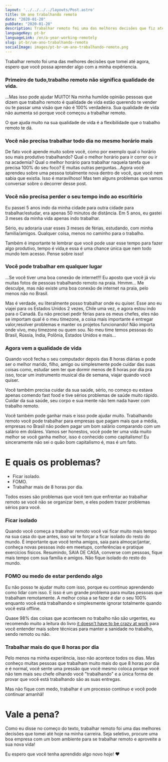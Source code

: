 ```yaml
---
layout: '../../../../layouts/Post.astro'
title: Um ano trabalhando remoto
date: "2020-01-20"
pubDate: "2020-01-20"
description: Trabalhar remoto foi uma das melhores decisões que fiz até agora, eu espero que você possa aprender algo com a minha expêriencia.
languageKey: pt-br
languageLink: /en/a-year-working-remotely
slug: pt-br/um-ano-trabalhando-remoto
socialImage: images/pt-br-um-ano-trabalhando-remoto.png
---
```


Trabalhar remoto foi uma das melhores decisões que tomei até agora, espero que você possa aprender algo com a minha expêriencia.

<h3 class="subtitle--separator">Primeiro de tudo,trabalho remoto não significa qualidade de vida.</h3>

...Mas isso pode ajudar MUITO! Na minha humilde opinião pessoas que dizem que trabalho remoto é qualidade de vida estão querendo te vender ou te passar uma visão que não é 100% verdadeira. Sua qualidade de vida não aumenta só porque você começou a trabalhar remoto.

O que ajuda muito na sua qualidade de vida é a flexibilidade que o trabalho remoto te dá.

<h3>Você não precisa trabalhar todo dia no mesmo horário mais</h3>

De fato você apende muito sobre você, como por exemplo qual o horário sou mais produtivo trabalhando? Qual o melhor horário para ir correr ou ir na academia? Qual o melhor horário para trabalhar naquela tarefa que precisa 100% do seu foco? E muitas outras perguntas...Agora você aprendeu sobre uma pessoa totalmente nova dentro de você, que você nem sabia que existia. Isso é maravilhoso! Mas tem alguns problemas que vamos conversar sobre o decorrer desse post.

<h3> Você não precisa perder o seu tempo indo ao escritório</h3>

Eu passei 5 anos indo da minha cidade para outra cidade para trabalhar/estudar, era apenas 50 minutos de distância. Em 5 anos, eu gastei 3 meses da minha vida apenas indo trabalhar.

Sério, eu adoraria usar esses 3 meses de férias, estudando, com minha familia/amigos. Qualquer coisa, menos no caminho para o trabalho.

Também é importante te lembrar que você pode usar esse tempo para fazer algo produtivo, tempo é vida,e essa é uma chance única que nem todo mundo tem acesso. Pense sobre isso!

<h3>Você pode trabalhar em qualquer lugar</h3> 

...Se você tiver uma boa conexão de internet!!! Eu aposto que você já viu muitas fotos de pessoas trabalhando remoto na praia. Hmmm... Me desculpe, mas não existe uma boa conexão de internet na praia, pelo menos não no Brasil.

Mas é verdade, eu literalmente posso trabalhar onde eu quiser. Esse ano eu viajei para os Estados Unidos 2 vezes, Chile uma vez, e agora estou indo para o Canadá. Eu não precisei pedir férias para os meus chefes, eles não se importam qual é o meu timezone, a coisa mais importante é entregar valor,resolver problemas e manter os projetos funcionando! Não importa onde vivo, meu timezone ou quem sou. No meu time temos pessoas do Brasil, Rússia, Índia, Polônia, Estados Unidos e mais...

<h3>Agora vem a qualidade de vida</h3> 

Quando você fecha o seu computador depois das 8 horas diárias e pode ser o melhor marido, filho, amigo ou simplesmente pode cuidar das suas coisas como, estudar sem ter que dormir menos de 8 horas por dia pra isso, tocar um instrumento musical dia de semana, viajar quando você quiser.

Você também precisa cuidar da sua saúde, sério, no começo eu estava apenas comendo fast food e tive sérios problemas de saúde muito rápido. Cuidar da sua saúde, seu corpo e sua mente não tem nada haver com trabalho remoto.

Você também pode ganhar mais e isso pode ajudar muito. Trabalhando remoto você pode trabalhar para empresas que pagam mais que a média, empresas no Brasil não podem pagar um bom salário comparando com um salário em doláres. Vamos ser honestos, você pode ter uma vida muito melhor se você ganha melhor, isso é conhecido como capitalismo! Eu sinceramente não sei o quão bom capitalismo é, mas é um fato.

<h1>E quais os problemas?</h1>

- Ficar isolado.
- FOMO.
- Trabalhar mais de 8 horas por dia.

Todos esses são problemas que você tem que enfrentar ao trabalhar remoto se você não se organizar bem, e eles podem trazer problemas sérios para você.

<h3>Ficar isolado</h3>

Quando você começa a trabalhar remoto você vai ficar muito mais tempo na sua casa do que antes, isso vai te forçar a ficar isolado do resto do mundo. É importante que você tenha amigos, saia para almoçar/jantar, conheça novas pessoas indo em meetups, conferências e pratique exercícios físicos. Resumindo, SAIA DE CASA, converse com pessoas, fique mais tempo com sua família e amigos. Não fique isolado do resto do mundo.

<h3>FOMO ou medo de estar perdendo algo</h3>

Eu não posso te ajudar muito com isso, porque eu continuo aprendendo como lidar com isso. E isso é um grande problema para muitas pessoas que trabalham remotamente. A melhor coisa a se fazer é dar o seu 100% enquanto você está trabalhando e simplesmente ignorar totalmente quando você está offline. 

Quase 98% das coisas que acontecem no trabalho não são urgentes, eu recomendo muito a leitura do livro [it doesn't have to be crazy at work](https://www.amazon.com/Doesnt-Have-Be-Crazy-Work/dp/0062874780/ref=sr_1_1?crid=29HZM51PVO126&keywords=it+doesn%27t+have+to+be+crazy+at+work&qid=1579489696&sprefix=it+doesn%2Caps%2C161&sr=8-1) para você entender mais sobre técnicas para manter a sanidade no trabalho, sendo remoto ou não.

<h3>Trabalhar mais do que 8 horas por dia</h3>

Pelo menos na minha experiência, isso não acontece todos os dias. Mas conheço muitas pessoas que trabalham muito mais do que 8 horas por dia e é normal, você sente uma pressão que você mesmo coloca porque você não tem mais seu chefe olhando você "trabalhando" e a única forma de provar que você está trabalhando são as suas entregas.

Mas não fique com medo, trabalhar é um processo contínuo e você pode continuar amanhã!

<h1>Vale a pena?</h1>

Como eu disse no começo do texto, trabalhar remoto foi uma das melhores decisões que tomei até hoje na minha carreira. Seja seletivo, procure uma boa empresa com um bom ambiente para se trabalhar remoto e aproveite a sua nova vida!

Eu espero que você tenha aprendido algo novo hoje! ❤️

